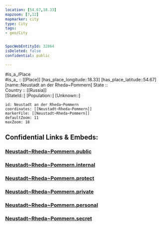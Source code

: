 ```yaml
---
location: [54.67,18.33] 
mapzoom: [7,12] 
mapmarker: city 
type: City
tags:
- geo/City


SpocWebEntityId: 32864
isDeleted: false
confidential: public

---
```

#is_a_/Place  
#is_a_ :: [[Place]] 
[has_place_longitude::18.33] 
[has_place_latitude::54.67] 
[name::Neustadt an der Rheda~Pommern] 
State ::  
Country :: [[Russia]]  
[StateId::] 
[Population::] 
[Unknown::] 


```leaflet
id: Neustadt an der Rheda~Pommern
coordinates: [[Neustadt~Rheda~Pommern]] 
markerFile: [[Neustadt~Rheda~Pommern]] 
defaultZoom: 11 
maxZoom: 18
```


## Confidential Links & Embeds: 

### [Neustadt~Rheda~Pommern.public](/_public/\Earth\Continent\Europe\Europe~East\Poland\Provinces~Poland\Pomeranian\CityNeustadt~Rheda~Pommern.public.md) 

### [Neustadt~Rheda~Pommern.internal](/_internal/\Earth\Continent\Europe\Europe~East\Poland\Provinces~Poland\Pomeranian\CityNeustadt~Rheda~Pommern.internal.md) 

### [Neustadt~Rheda~Pommern.protect](/_protect/\Earth\Continent\Europe\Europe~East\Poland\Provinces~Poland\Pomeranian\CityNeustadt~Rheda~Pommern.protect.md) 

### [Neustadt~Rheda~Pommern.private](/_private/\Earth\Continent\Europe\Europe~East\Poland\Provinces~Poland\Pomeranian\CityNeustadt~Rheda~Pommern.private.md) 

### [Neustadt~Rheda~Pommern.personal](/_personal/\Earth\Continent\Europe\Europe~East\Poland\Provinces~Poland\Pomeranian\CityNeustadt~Rheda~Pommern.personal.md) 

### [Neustadt~Rheda~Pommern.secret](/_secret/\Earth\Continent\Europe\Europe~East\Poland\Provinces~Poland\Pomeranian\CityNeustadt~Rheda~Pommern.secret.md)

